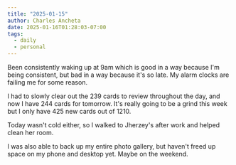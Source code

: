```yaml
---
title: "2025-01-15"
author: Charles Ancheta
date: 2025-01-16T01:28:03-07:00
tags:
  - daily
  - personal
---
```


Been consistently waking up at 9am which is good in a way because I'm being
consistent, but bad in a way because it's so late. My alarm clocks are failing
me for some reason.

I had to slowly clear out the 239 cards to review throughout the day, and now I
have 244 cards for tomorrow. It's really going to be a grind this week but I
only have 425 new cards out of 1210.

Today wasn't cold either, so I walked to Jherzey's after work and helped clean
her room.

I was also able to back up my entire photo gallery, but haven't freed up space
on my phone and desktop yet. Maybe on the weekend.
